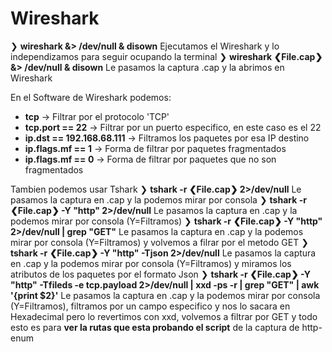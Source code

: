 # Wireshark 

❯ **wireshark &> /dev/null & disown** Ejecutamos el Wireshark y lo independizamos para seguir ocupando la terminal 
❯ **wireshark ❮File.cap❯ &> /dev/null & disown** Le pasamos la captura .cap y la abrimos en Wireshark

En el Software de Wireshark podemos:
* **tcp** -> Filtrar por el protocolo 'TCP'
* **tcp.port == 22**  -> Filtrar por un puerto especifico, en este caso es el 22
* **ip.dst == 192.168.68.111** -> Filtramos los paquetes por esa IP destino 
* **ip.flags.mf == 1** -> Forma de filtrar por paquetes fragmentados
* **ip.flags.mf == 0** -> Forma de filtrar por paquetes que no son fragmentados

Tambien podemos usar Tshark 
❯ **tshark -r ❮File.cap❯ 2>/dev/null** Le pasamos la captura en .cap y la podemos mirar por consola 
❯ **tshark -r ❮File.cap❯ -Y "http" 2>/dev/null** Le pasamos la captura en .cap y la podemos mirar por consola (Y=Filtramos)
❯ **tshark -r ❮File.cap❯ -Y "http" 2>/dev/null | grep "GET"** Le pasamos la captura en .cap y la podemos mirar por consola (Y=Filtramos) y volvemos a filrar por el metodo GET
❯ **tshark -r ❮File.cap❯ -Y "http" -Tjson 2>/dev/null** Le pasamos la captura en .cap y la podemos mirar por consola (Y=Filtramos) y miramos los atributos de los paquetes por el formato Json 
❯ **tshark -r ❮File.cap❯ -Y "http" -Tfileds -e tcp.payload 2>/dev/null | xxd -ps -r | grep "GET" | awk '{print $2}'** Le pasamos la captura en .cap y la podemos mirar por consola (Y=Filtramos), filtramos por un campo especifico y nos lo sacara en Hexadecimal pero lo revertimos con xxd, volvemos a filtrar por GET y todo esto es para **ver la rutas que esta probando el script** de la captura de http-enum












